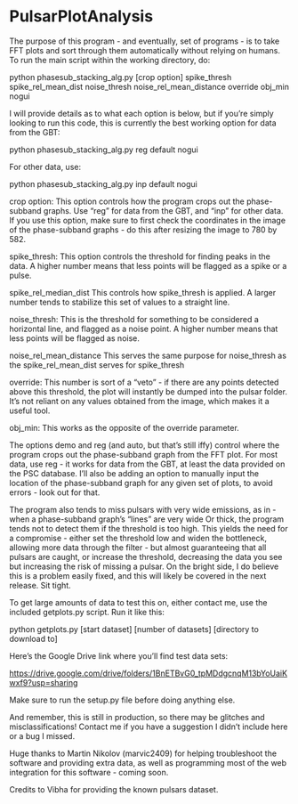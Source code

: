 # PulsarPlotAnalysis

The purpose of this program - and eventually, set of programs - is to take FFT plots and sort through them automatically
without relying on humans. To run the main script within the working directory, do:

python phasesub_stacking_alg.py [crop option] spike_thresh spike_rel_mean_dist noise_thresh noise_rel_mean_distance override obj_min nogui

I will provide details as to what each option is below, but if you’re simply looking to run this code, this is currently the best
working option for data from the GBT:

python phasesub_stacking_alg.py reg default nogui

For other data, use:

python phasesub_stacking_alg.py inp default nogui

crop option:
This option controls how the program crops out the phase-subband graphs. Use “reg” for data from the GBT, and “inp” for other data. If you
use this option, make sure to first check the coordinates in the image of the phase-subband graphs - do this after resizing the image to
780 by 582.

spike_thresh:
This option controls the threshold for finding peaks in the data. A higher number means that less points will be flagged as 
a spike or a pulse.

spike_rel_median_dist
This controls how spike_thresh is applied. A larger number tends to stabilize this set of values to a straight line.

noise_thresh:
This is the threshold for something to be considered a horizontal line, and flagged as a noise point. A higher number means that
less points will be flagged as noise.

noise_rel_mean_distance
This serves the same purpose for noise_thresh as the spike_rel_mean_dist serves for spike_thresh

override:
This number is sort of a “veto” - if there are any points detected above this threshold, the plot will instantly be dumped into the
pulsar folder. It’s not reliant on any values obtained from the image, which makes it a useful tool.

obj_min:
This works as the opposite of the override parameter.

The options demo and reg (and auto, but that’s still iffy) control where the program crops out the phase-subband graph from the FFT plot. 
For most data, use reg - it works for data from the GBT, at least the data provided on the PSC database. I’ll also be adding an option to 
manually input the location of the phase-subband graph for any given set of plots, to avoid errors - look out for that.

The program also tends to miss pulsars with very wide emissions, as in - when a phase-subband graph’s “lines” are very wide
Or thick, the program tends not to detect them if the threshold is too high. This yields the need for a compromise - either
set the threshold low and widen the bottleneck, allowing more data through the filter - but almost guaranteeing that all 
pulsars are caught, or increase the threshold, decreasing the data you see but increasing the risk of missing a pulsar. 
On the bright side, I do believe this is a problem easily fixed, and this will likely be covered in the next release. Sit
tight.

To get large amounts of data to test this on, either contact me, use the included getplots.py script. Run it like this:

python getplots.py [start dataset] [number of datasets] [directory to download to]

Here’s the Google Drive link where you’ll find test data sets:

https://drive.google.com/drive/folders/1BnETBvG0_tpMDdgcnqM13bYoUaiKwxf9?usp=sharing

Make sure to run the setup.py file before doing anything else.

And remember, this is still in production, so there may be glitches and misclassifications! Contact me if you have a suggestion
I didn’t include here or a bug I missed.

Huge thanks to Martin Nikolov (marvic2409) for helping troubleshoot the software and providing extra data, as well as programming most of the
web integration for this software - coming soon.

Credits to Vibha for providing the known pulsars dataset.